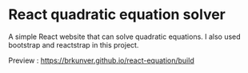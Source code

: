 # React quadratic equation solver
A simple React website that can solve quadratic equations.
I also used bootstrap and reactstrap in this project.

Preview : https://brkunver.github.io/react-equation/build
